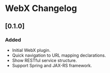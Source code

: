 <!-- Keep a Changelog guide -> https://keepachangelog.com -->

# WebX Changelog

## [0.1.0]
### Added
- Initial WebX plugin.
- Quick navigation to URL mapping declarations.
- Show RESTful service structure.
- Support Spring and JAX-RS framework.  
